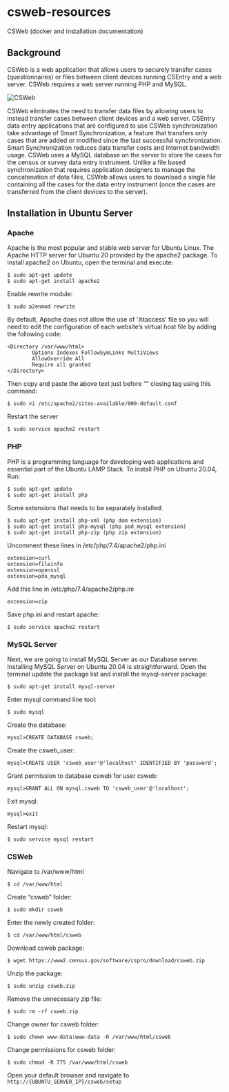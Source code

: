 # csweb-resources
CSWeb (docker and installation documentation)

## Background
CSWeb is a web application that allows users to securely transfer cases (questionnaires) or files between client devices running CSEntry and a web server. CSWeb requires a web server running PHP and MySQL. 

![CSWeb](https://www.csprousers.org/help/CSWeb/synchronization_flow.png)

CSWeb eliminates the need to transfer data files by allowing users to instead transfer cases between client devices and a web server. CSEntry data entry applications that are configured to use CSWeb synchronization take advantage of Smart Synchronization, a feature that transfers only cases that are added or modified since the last successful synchronization. Smart Synchronization reduces data transfer costs and Internet bandwidth usage.
CSWeb uses a MySQL database on the server to store the cases for the census or survey data entry instrument. Unlike a file based synchronization that requires application designers to manage the concatenation of data files, CSWeb allows users to download a single file containing all the cases for the data entry instrument (once the cases are transferred from the client devices to the server).

## Installation in Ubuntu Server
### Apache
Apache is the most popular and stable web server for Ubuntu Linux. The Apache HTTP server for Ubuntu 20 provided by the apache2 package. To install apache2 on Ubuntu, open the terminal and execute:
```
$ sudo apt-get update
$ sudo apt-get install apache2
```

Enable rewrite module:
```
$ sudo a2enmod rewrite
```

By default, Apache does not allow the use of ‘.htaccess’ file so you will need to edit the configuration of each website’s virtual host file by adding the following code:

```
<Directory /var/www/html>
        Options Indexes FollowSymLinks MultiViews
        AllowOverride All
        Require all granted
</Directory>
```

Then copy and paste the above text just before “</VirtualHost>” closing tag using this command:
```
$ sudo vi /etc/apache2/sites-available/000-default.conf
```

Restart the server
```
$ sudo service apache2 restart
```

### PHP
PHP is a programming language for developing web applications and essential part of the Ubuntu LAMP Stack. To install PHP on Ubuntu 20.04, Run:
```
$ sudo apt-get update
$ sudo apt-get install php
```

Some extensions that needs to be separately installed:
```
$ sudo apt-get install php-xml (php dom extension)
$ sudo apt-get install php-mysql (php pod_mysql extension)
$ sudo apt-get install php-zip (php zip extension)
```

Uncomment these lines in /etc/php/7.4/apache2/php.ini
```
extension=curl
extension=fileinfo
extension=openssl
extension=pdo_mysql
```

Add this line in /etc/php/7.4/apache2/php.ini
```
extension=zip
```

Save php.ini and restart apache:
```
$ sudo service apache2 restart
```

### MySQL Server
Next, we are going to install MySQL Server as our Database server. Installing MySQL Server on Ubuntu 20.04 is straightforward. Open the terminal update the package list and install the mysql-server package:

```
$ sudo apt-get install mysql-server
```

Enter mysql command line tool:
```
$ sudo mysql
```
Create the database:
```
mysql>CREATE DATABASE csweb;
```
Create the csweb_user:
```
mysql>CREATE USER 'csweb_user'@'localhost' IDENTIFIED BY 'password';
```
Grant permission to database csweb for user csweb:
```
mysql>GRANT ALL ON mysql.csweb TO 'csweb_user'@'localhost';
```
Exit mysql:
```
mysql>exit
```
Restart mysql:
```
$ sudo service mysql restart
```

### CSWeb
Navigate to /var/www/html
```
$ cd /var/www/html
```
Create “csweb” folder:
```
$ sudo mkdir csweb
```
Enter the newly created folder:
```
$ cd /var/www/html/csweb
```
Download csweb package:
```
$ wget https://www2.census.gov/software/cspro/download/csweb.zip 
```
Unzip the package:
```
$ sudo unzip csweb.zip 
```
Remove the unnecessary zip file:
```
$ sudo rm -rf csweb.zip
```
Change owner for csweb folder:
```
$ sudo chown www-data:www-data -R /var/www/html/csweb
```
Change permissions for csweb folder:
```
$ sudo chmod -R 775 /var/www/html/csweb
```

Open your default browser and navigate to `http://{UBUNTU_SERVER_IP}/csweb/setup`
